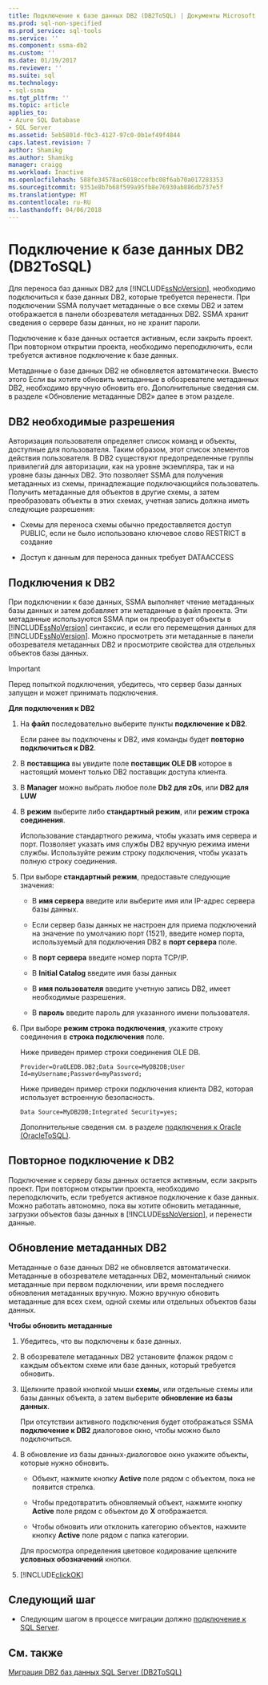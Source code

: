 ```yaml
---
title: Подключение к базе данных DB2 (DB2ToSQL) | Документы Microsoft
ms.prod: sql-non-specified
ms.prod_service: sql-tools
ms.service: ''
ms.component: ssma-db2
ms.custom: ''
ms.date: 01/19/2017
ms.reviewer: ''
ms.suite: sql
ms.technology:
- sql-ssma
ms.tgt_pltfrm: ''
ms.topic: article
applies_to:
- Azure SQL Database
- SQL Server
ms.assetid: 5eb5801d-f0c3-4127-97c0-0b1ef49f4844
caps.latest.revision: 7
author: Shamikg
ms.author: Shamikg
manager: craigg
ms.workload: Inactive
ms.openlocfilehash: 588fe34578ac6018ccefbc08f6ab70a017283353
ms.sourcegitcommit: 9351e8b7b68f599a95fb8e76930ab886db737e5f
ms.translationtype: MT
ms.contentlocale: ru-RU
ms.lasthandoff: 04/06/2018
---
```

# <a name="connecting-to-db2-database-db2tosql"></a>Подключение к базе данных DB2 (DB2ToSQL)
Для переноса баз данных DB2 для [!INCLUDE[ssNoVersion](../../includes/ssnoversion_md.md)], необходимо подключиться к базе данных DB2, которые требуется перенести. При подключении SSMA получает метаданные о все схемы DB2 и затем отображается в панели обозревателя метаданных DB2. SSMA хранит сведения о сервере базы данных, но не хранит пароли.  
  
Подключение к базе данных остается активным, если закрыть проект. При повторном открытии проекта, необходимо переподключить, если требуется активное подключение к базе данных.  
  
Метаданные о базе данных DB2 не обновляется автоматически. Вместо этого Если вы хотите обновить метаданные в обозревателе метаданных DB2, необходимо вручную обновить его. Дополнительные сведения см. в разделе «Обновление метаданные DB2» далее в этом разделе.  
  
## <a name="required-db2-permissions"></a>DB2 необходимые разрешения  
Авторизация пользователя определяет список команд и объекты, доступные для пользователя. Таким образом, этот список элементов действия пользователя. В DB2 существуют предопределенные группы привилегий для авторизации, как на уровне экземпляра, так и на уровне базы данных DB2. Это позволяет SSMA для получения метаданных из схемы, принадлежащие подключающийся пользователь. Получить метаданные для объектов в другие схемы, а затем преобразовать объекты в этих схемах, учетная запись должна иметь следующие разрешения:  
  
-   Схемы для переноса схемы обычно предоставляется доступ PUBLIC, если не было использовано ключевое слово RESTRICT в создание  
  
-   Доступ к данным для переноса данных требует DATAACCESS  
  
## <a name="establishing-a-connection-to-db2"></a>Подключения к DB2  
При подключении к базе данных, SSMA выполняет чтение метаданных базы данных и затем добавляет эти метаданные в файл проекта. Эти метаданные используются SSMA при он преобразует объекты в [!INCLUDE[ssNoVersion](../../includes/ssnoversion_md.md)] синтаксис, и если его перемещения данных для [!INCLUDE[ssNoVersion](../../includes/ssnoversion_md.md)]. Можно просмотреть эти метаданные в панели обозревателя метаданных DB2 и просмотрите свойства для отдельных объектов базы данных.  
  
> [!IMPORTANT]  
> Перед попыткой подключения, убедитесь, что сервер базы данных запущен и может принимать подключения.  
  
**Для подключения к DB2**  
  
1.  На **файл** последовательно выберите пункты **подключение к DB2**.  
  
    Если ранее вы подключены к DB2, имя команды будет **повторно подключиться к DB2**.  
  
2.  В **поставщика** вы увидите поле **поставщик OLE DB** которое в настоящий момент только DB2 поставщик доступа клиента.  
  
3.  В **Manager** можно выбрать любое поле **Db2 для zOs**, или **DB2 для LUW**  
  
4.  В **режим** выберите либо **стандартный режим**, или **режим строка соединения**.  
  
    Использование стандартного режима, чтобы указать имя сервера и порт. Позволяет указать имя службы DB2 вручную режима имени службы. Используйте режим строку подключения, чтобы указать полную строку соединения.  
  
5.  При выборе **стандартный режим**, предоставьте следующие значения:  
  
    -   В **имя сервера** введите или выберите имя или IP-адрес сервера базы данных.  
  
    -   Если сервер базы данных не настроен для приема подключений на значение по умолчанию порт (1521), введите номер порта, используемый для подключения DB2 в **порт сервера** поле.  
  
    -   В **порт сервера** введите номер порта TCP/IP.  
  
    -   В **Initial Catalog** введите имя базы данных  
  
    -   В **имя пользователя** введите учетную запись DB2, имеет необходимые разрешения.  
  
    -   В **пароль** введите пароль для указанного имени пользователя.  
  
6.  При выборе **режим строка подключения**, укажите строку соединения в **строка подключения** поле.  
  
    Ниже приведен пример строки соединения OLE DB.  
  
    `Provider=OraOLEDB.DB2;Data Source=MyDB2DB;User Id=myUsername;Password=myPassword;`  
  
    Ниже приведен пример строки подключения клиента DB2, которая использует встроенную безопасность.  
  
    `Data Source=MyDB2DB;Integrated Security=yes;`  
  
    Дополнительные сведения см. в разделе [подключения к Oracle &#40;OracleToSQL&#41;](../../ssma/oracle/connect-to-oracle-oracletosql.md).  
  
## <a name="reconnecting-to-db2"></a>Повторное подключение к DB2  
Подключение к серверу базы данных остается активным, если закрыть проект. При повторном открытии проекта, необходимо переподключить, если требуется активное подключение к базе данных. Можно работать автономно, пока вы хотите обновить метаданные, загрузки объектов базы данных в [!INCLUDE[ssNoVersion](../../includes/ssnoversion_md.md)], и перенести данные.  
  
## <a name="refreshing-db2-metadata"></a>Обновление метаданных DB2  
Метаданные о базе данных DB2 не обновляется автоматически. Метаданные в обозревателе метаданных DB2, моментальный снимок метаданные при первом подключении, или время последнего обновления метаданных вручную. Можно вручную обновить метаданные для всех схем, одной схемы или отдельных объектов базы данных.  
  
**Чтобы обновить метаданные**  
  
1.  Убедитесь, что вы подключены к базе данных.  
  
2.  В обозревателе метаданных DB2 установите флажок рядом с каждым объектом схеме или базе данных, который требуется обновить.  
  
3.  Щелкните правой кнопкой мыши **схемы**, или отдельные схемы или базы данных объекта, а затем выберите **обновление из базы данных**.  
  
    При отсутствии активного подключения будет отображаться SSMA **подключение к DB2** диалоговое окно, чтобы можно было подключиться.  
  
4.  В обновление из базы данных-диалоговое окно укажите объекты, которые нужно обновить.  
  
    -   Объект, нажмите кнопку **Active** поле рядом с объектом, пока не появится стрелка.  
  
    -   Чтобы предотвратить обновляемый объект, нажмите кнопку **Active** поле рядом с объектом до **X** отображается.  
  
    -   Чтобы обновить или отклонить категорию объектов, нажмите кнопку **Active** поле рядом с папка категории.  
  
    Для просмотра определения цветовое кодирование щелкните **условных обозначений** кнопки.  
  
5.  [!INCLUDE[clickOK](../../includes/clickok_md.md)]  
  
## <a name="next-step"></a>Следующий шаг  
  
-   Следующим шагом в процессе миграции должно [подключение к SQL Server](http://msdn.microsoft.com/en-us/b59803cb-3cc6-41cc-8553-faf90851410e).  
  
## <a name="see-also"></a>См. также  
[Миграция DB2 баз данных SQL Server &#40;DB2ToSQL&#41;](../../ssma/db2/migrating-db2-databases-to-sql-server-db2tosql.md)  
  
